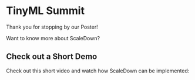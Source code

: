 # TinyML Summit

Thank you for stopping by our Poster! 

Want to know more about ScaleDown?


## Check out a Short Demo

Check out this short video and watch how ScaleDown can be implemented:

<!-- <div style="position: relative; width: 100%; height: 0; padding-top: 56.2500%;
 padding-bottom: 48px; box-shadow: 0 2px 8px 0 rgba(63,69,81,0.16); margin-top: 1.6em; margin-bottom: 0.9em; overflow: hidden;
 border-radius: 8px; will-change: transform;">
  <iframe loading="lazy" style="position: absolute; width: 100%; height: 100%; top: 0; left: 0; border: none; padding: 0;margin: 0;"
    src="https://www.canva.com/design/DAE8R4pyZiM/watch?embed" allowfullscreen="allowfullscreen" allow="fullscreen">
  </iframe>
</div> -->


<!-- ## How is ScaleDown Helping in quicker implementation?

<p align="center">
    <img src="/assets/steps.png" width="800" height="800"/>
</p>

ScaleDown makes it easy to train and deploy models by giving you wrappers over commonly used TinyML algorithms and techniques. ScaleDown also handles the implementation details and manages hardware-software interoperability making it easy to develop TinyML projects.
<br />
Check out our how ScaleDown simplifies complex steps during a TinyML cycle.


## Stay Updated

We are constantly looking to ramp our work and open-source package, sign up to get updates on new optimizations and framework adoptions.

[Sign Up for Updates](https://tinyml.substack.com/embed){ .md-button .md-button--primary }
 -->
